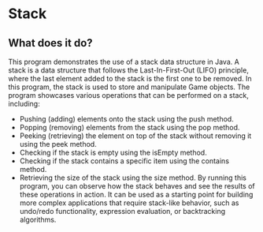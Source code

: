 # Stack

## What does it do?
This program demonstrates the use of a stack data structure in Java. A stack is a data structure that follows the Last-In-First-Out (LIFO) principle, where the last element added to the stack is the first one to be removed.
In this program, the stack is used to store and manipulate Game objects. The program showcases various operations that can be performed on a stack, including:
- Pushing (adding) elements onto the stack using the push method.
- Popping (removing) elements from the stack using the pop method.
- Peeking (retrieving) the element on top of the stack without removing it using the peek method.
- Checking if the stack is empty using the isEmpty method.
- Checking if the stack contains a specific item using the contains method.
- Retrieving the size of the stack using the size method.
By running this program, you can observe how the stack behaves and see the results of these operations in action. It can be used as a starting point for building more complex applications that require stack-like behavior, such as undo/redo functionality, expression evaluation, or backtracking algorithms.




